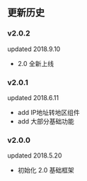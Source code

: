 ## 更新历史

### v2.0.2
updated 2018.9.10

- 2.0 全新上线

### v2.0.1
updated 2018.6.11

- add IP地址转地区组件
- add 大部分基础功能

### v2.0.0
updated 2018.5.20
 
 - 初始化 2.0 基础框架